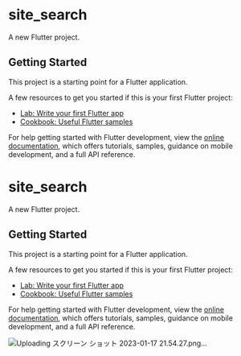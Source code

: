 # site_search

A new Flutter project.

## Getting Started

This project is a starting point for a Flutter application.

A few resources to get you started if this is your first Flutter project:

- [Lab: Write your first Flutter app](https://docs.flutter.dev/get-started/codelab)
- [Cookbook: Useful Flutter samples](https://docs.flutter.dev/cookbook)

For help getting started with Flutter development, view the
[online documentation](https://docs.flutter.dev/), which offers tutorials,
samples, guidance on mobile development, and a full API reference.

# site_search

A new Flutter project.

## Getting Started

This project is a starting point for a Flutter application.

A few resources to get you started if this is your first Flutter project:

- [Lab: Write your first Flutter app](https://docs.flutter.dev/get-started/codelab)
- [Cookbook: Useful Flutter samples](https://docs.flutter.dev/cookbook)

For help getting started with Flutter development, view the
[online documentation](https://docs.flutter.dev/), which offers tutorials,
samples, guidance on mobile development, and a full API reference.

![Uploading スクリーン
<img width="1552" alt="スクリーンショット 2023-01-17 21 54 04" src="https://user-images.githubusercontent.com/65322807/212904291-ead18ce4-24b6-4aa7-8462-91074b146893.png">
<img width="1176" alt="スクリーンショット 2023-01-17 21 43 54" src="https://user-images.githubusercontent.com/65322807/212904302-e9de458a-e481-46bb-a5d5-b454429ef9ff.png">
ショット 2023-01-17 21.54.27.png…]()
